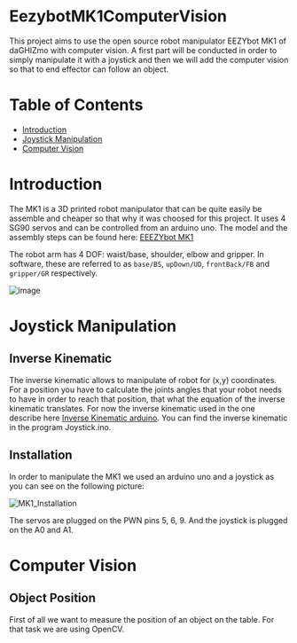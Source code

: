 # EezybotMK1ComputerVision

This project aims to use the open source robot manipulator EEZYbot MK1 of daGHIZmo with computer vision. A first part will be conducted in order to simply manipulate it with a joystick and then we will add the computer vision so that to end effector can follow an object. 

# Table of Contents

- [Introduction](#introduction)
- [Joystick Manipulation](#joystick-manipulation)
- [Computer Vision](#computer-vision)

# Introduction

The MK1 is a 3D printed robot manipulator that can be quite easily be assemble and cheaper so that why it was choosed for this project. It uses 4 SG90 servos and can be controlled from an arduino uno. The model and the assembly steps can be found here: 
[EEEZYbot MK1](http://www.eezyrobots.it/eba_mk1.html)

The robot arm has 4 DOF: waist/base, shoulder, elbow and gripper. In software, these are referred to as `base/BS`, `upDown/UD`, `frontBack/FB` and `gripper/GR` respectively.

![image](https://user-images.githubusercontent.com/91953623/136940677-a3ddd097-f937-48d2-92ac-823077375fb1.png)

# Joystick Manipulation

## Inverse Kinematic

The inverse kinematic allows to manipulate of robot for (x,y) coordinates. For a position you have to calculate the joints angles that your robot needs to have in order to reach that position, that what the equation of the inverse kinematic translates. For now the inverse kinematic used in the one describe here [Inverse Kinematic arduino](https://github.com/jamesthesken/eezy-control). You can find the inverse kinematic in the program Joystick.ino. 

## Installation

In order to manipulate the MK1 we used an arduino uno and a joystick as you can see on the following picture:

![MK1_Installation](https://user-images.githubusercontent.com/91953623/136943986-0263c297-68e9-40a3-beaf-8ac9bf2135f8.jpg)

The servos are plugged on the PWN pins 5, 6, 9. And the joystick is plugged on the A0 and A1. 

# Computer Vision

## Object Position

First of all we want to measure the position of an object on the table. For that task we are using OpenCV. 
